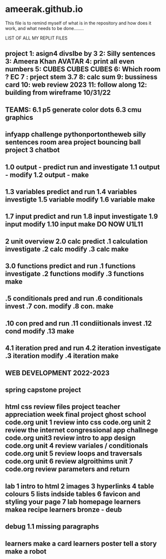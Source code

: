 # ameerak.github.io
This file is to remind myself of what is in the repository and how does it work, and what needs to be done........

LIST OF ALL MY REPLIT FILES

project 1: asign4 divslbe by 3
2: Silly sentences
3: Ameera Khan AVATAR
4: print all even numbers
5: CUBES CUBES CUBES
6: Which room ? EC
7 : prject stem 3.7
8: calc sum
9: bussiness card
10: web review 2023
11: follow along 
12: building from wireframe 10/31/22
-----------------------------
TEAMS:
6.1 p5 generate color dots
6.3 cmu graphics
-
infyapp challenge
pythonportontheweb
silly sentences
room area
project bouncing ball
project 3 chatbot
-
1.0 output - predict run and investigate
1.1 output - modify
1.2 output - make
-
1.3 variables predict and run
1.4 variables investigte
1.5 variable modify
1.6 variable make
-
1.7 input predict and run
1.8 input investigate
1.9 input modify
1.10 input make
DO NOW U1L11
-
2 unit overview
2.0 calc predict
.1 calculation investigate
.2 calc modify
.3 calc make
-
3.0 functions predict and run
.1 functions investigate
.2 functions modify
.3 functions make
-
.5 conditionals pred and run
.6 conditionals invest
.7 con. modify
.8 con. make
-
.10 con pred and run
.11 condiitionals invest
.12 cond modify
.13 make
-
4.1 iteration pred and run
4.2 iteration investigate
.3 iteration modify
.4 iteration make
-
WEB DEVELOPMENT 2022-2023
-
spring capstone project
-
html css review files
project teacher appreciation week
final project ghost school
code.org unit 1 review into css
code.org unit 2 review the internet
congressional app challnege
code.org unit3 review intro to app design
code.org unit 4 review variales / conditionals
code.org unit 5 review loops and traversals
code.org unit 6 review algroithims
unit 7 code.org review parameters and return
-
lab 1 intro to html
2 images
3 hyperlinks
4 table colours
5 lists indside tables
6 favicon and styling your page
7 lab homepage
learners makea  recipe
learners bronze - deub
-
debug 1.1 missing paragraphs
-
learners make a card
learners poster
tell a story
make a robot
-
